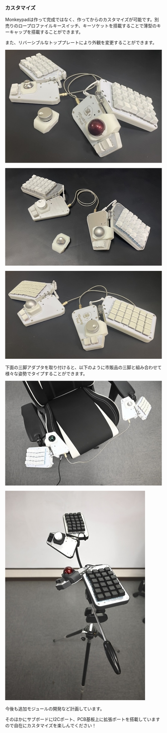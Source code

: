 <!-- ### Monkeypad Build Guide Top Page is here [English](01_build_guide.md)  -->

### カスタマイズ

Monkeypadは作って完成ではなく、作ってからのカスタマイズが可能です。別売りのロープロファイルキースイッチ、キーソケットを搭載することで薄型のキーキャップを搭載することができます。

また、リバーシブルなトッププレートにより外観を変更することができます。

![](../images/A03/monkeypad_standard.jpg)

![](../images/A03/monkeypad_custom_02.jpg)

![](../images/A03/monkeypad_custom_03.jpg)

下面の三脚アダプタを取り付けると、以下のように市販品の三脚と組み合わせて様々な姿勢でタイプすることができます。

![](../images/A03/monkeypad_custom_04.jpg)

![](../images/A03/monkeypad_custom_05.jpg)

今後も追加モジュールの開発など計画しています。

そのほかにサブボードにI2Cポート、PCB基板上に拡張ポートを搭載していますので自在にカスタマイズを楽しんでください！

